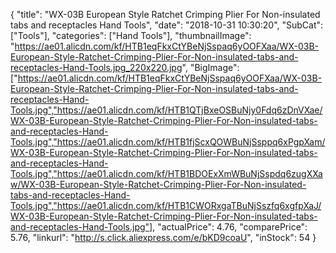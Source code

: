 {
	"title": "WX-03B European Style Ratchet Crimping Plier For Non-insulated tabs and receptacles Hand Tools",
	"date": "2018-10-31 10:30:20",
	"SubCat": ["Tools"],
	"categories": ["Hand Tools"],
	"thumbnailImage": "https://ae01.alicdn.com/kf/HTB1eqFkxCtYBeNjSspaq6yOOFXaa/WX-03B-European-Style-Ratchet-Crimping-Plier-For-Non-insulated-tabs-and-receptacles-Hand-Tools.jpg_220x220.jpg",
	"BigImage": ["https://ae01.alicdn.com/kf/HTB1eqFkxCtYBeNjSspaq6yOOFXaa/WX-03B-European-Style-Ratchet-Crimping-Plier-For-Non-insulated-tabs-and-receptacles-Hand-Tools.jpg","https://ae01.alicdn.com/kf/HTB1QTjBxeOSBuNjy0Fdq6zDnVXae/WX-03B-European-Style-Ratchet-Crimping-Plier-For-Non-insulated-tabs-and-receptacles-Hand-Tools.jpg","https://ae01.alicdn.com/kf/HTB1fjScxQOWBuNjSsppq6xPgpXam/WX-03B-European-Style-Ratchet-Crimping-Plier-For-Non-insulated-tabs-and-receptacles-Hand-Tools.jpg","https://ae01.alicdn.com/kf/HTB1BDOExXmWBuNjSspdq6zugXXaw/WX-03B-European-Style-Ratchet-Crimping-Plier-For-Non-insulated-tabs-and-receptacles-Hand-Tools.jpg","https://ae01.alicdn.com/kf/HTB1CWORxgaTBuNjSszfq6xgfpXaJ/WX-03B-European-Style-Ratchet-Crimping-Plier-For-Non-insulated-tabs-and-receptacles-Hand-Tools.jpg"],
	"actualPrice": 4.76,
	"comparePrice": 5.76,
	"linkurl": "http://s.click.aliexpress.com/e/bKD9coaU",
	"inStock": 54
}
